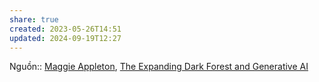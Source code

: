 ```yaml
---
share: true
created: 2023-05-26T14:51
updated: 2024-09-19T12:27
---
```

Nguồn:: [Maggie Appleton](../../../%CE%9E%20Ngu%E1%BB%93n/M%C3%B4i%20tr%C6%B0%E1%BB%9Dng%20ngh%C4%A9,%20nh%E1%BA%ADn%20th%E1%BB%A9c%20t%C4%83ng%20c%C6%B0%E1%BB%9Dng/Maggie%20Appleton.md), [The Expanding Dark Forest and Generative AI](https://maggieappleton.com/ai-dark-forest)